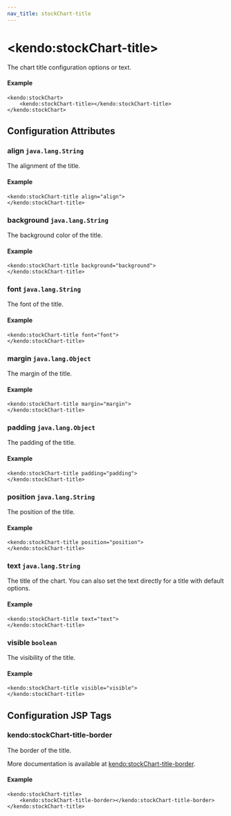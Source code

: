 ```yaml
---
nav_title: stockChart-title
---
```


# \<kendo:stockChart-title\>

The chart title configuration options or text.

#### Example
    <kendo:stockChart>
        <kendo:stockChart-title></kendo:stockChart-title>
    </kendo:stockChart>

## Configuration Attributes

### align `java.lang.String`

The alignment of the title.

#### Example
    <kendo:stockChart-title align="align">
    </kendo:stockChart-title>

### background `java.lang.String`

The background color of the title.

#### Example
    <kendo:stockChart-title background="background">
    </kendo:stockChart-title>

### font `java.lang.String`

The font of the title.

#### Example
    <kendo:stockChart-title font="font">
    </kendo:stockChart-title>

### margin `java.lang.Object`

The margin of the title.

#### Example
    <kendo:stockChart-title margin="margin">
    </kendo:stockChart-title>

### padding `java.lang.Object`

The padding of the title.

#### Example
    <kendo:stockChart-title padding="padding">
    </kendo:stockChart-title>

### position `java.lang.String`

The position of the title.

#### Example
    <kendo:stockChart-title position="position">
    </kendo:stockChart-title>

### text `java.lang.String`

The title of the chart. You can also set the text directly for a title with default options.

#### Example
    <kendo:stockChart-title text="text">
    </kendo:stockChart-title>

### visible `boolean`

The visibility of the title.

#### Example
    <kendo:stockChart-title visible="visible">
    </kendo:stockChart-title>


##  Configuration JSP Tags

### kendo:stockChart-title-border

The border of the title.

More documentation is available at [kendo:stockChart-title-border](/kendo-ui/api/wrappers/jsp/stockchart/title-border).

#### Example

    <kendo:stockChart-title>
        <kendo:stockChart-title-border></kendo:stockChart-title-border>
    </kendo:stockChart-title>

